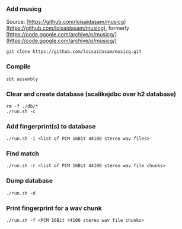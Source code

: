 ### Add musicg 
Source: [https://github.com/loisaidasam/musicg](https://github.com/loisaidasam/musicg), formerly [https://code.google.com/archive/p/musicg/](https://code.google.com/archive/p/musicg/)

	git clone https://github.com/loisaidasam/musicg.git

### Compile 

	sbt assembly

### Clear and create database (scalikejdbc over h2 database)

	rm -f ./db/*
	./run.sh -c


### Add fingerprint(s) to database

	./run.sh -i <list of PCM 16Bit 44100 stereo wav files>

### Find match

	./run.sh -r <list of PCM 16Bit 44100 stereo wav file chunks>
	
### Dump database

	./run.sh -d
	
### Print fingerprint for a wav chunk

	./run.sh -f <PCM 16Bit 44100 stereo wav file chunks>
